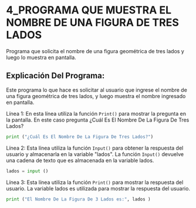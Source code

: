 # 4_PROGRAMA QUE MUESTRA EL NOMBRE DE UNA FIGURA DE TRES LADOS
Programa que solicita el nombre de una figura geométrica de tres lados y luego lo muestra en pantalla.

## Explicación Del Programa: 
Este programa lo que hace es solicitar al usuario que ingrese el nombre de una figura geométrica de tres lados, y luego muestra el nombre ingresado en pantalla.

Línea 1: En esta línea utiliza la función `Print()` para mostrar la pregunta en la pantalla. En este caso pregunta ¿Cuál Es El Nombre De La Figura De Tres Lados?

```python
print ("¿Cuál Es El Nombre De La Figura De Tres Lados?")
```

Línea 2: Esta línea utiliza la función `Input()` para obtener la respuesta del usuario y almacenarla en la variable "lados". La función `Input()` devuelve una cadena de 
texto que es almacenada en la variable lados.

```python
lados = input ()
```

Línea 3: Esta línea utiliza la función `Print()` para mostrar la respuesta del usuario. La variable lados es utilizada para mostrar la respuesta del usuario.

```python
print ("El Nombre De La Figura De 3 Lados es:", lados )
```


